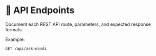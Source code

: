 # 🔌 API Endpoints

Document each REST API route, parameters, and expected response formats.

Example:
```http
GET /api/ask-nandi
```
